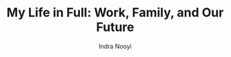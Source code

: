 ---
title: "My Life in Full: Work, Family, and Our Future"
added: '2021-12-18'
author: 'Indra Nooyi'
tags: ['Business Leadership']
img: "https://cdn.porchlightbooks.com/assets/images/books/8/98/798/1798/9780593191798.jpg"
link: https://www.amazon.com/My-Life-Full-Family-Future-ebook/dp/B08YN8H8GF/ref=sr_1_1?crid=1MGDZZ79F50DA&keywords=My+Life+in+Full%3A+Work%2C+Family%2C+and+Our+Future&qid=1639811616&s=books&sprefix=beyond+happiness+how+authentic+leaders+prioritize+purpose+and+people+for+growth+and+impact%2Cstripbooks-intl-ship%2C276&sr=1-1
summary: "An intimate and powerful memoir by the trailblazing former CEO of PepsiCo."
---